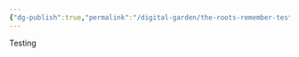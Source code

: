 ```yaml
---
{"dg-publish":true,"permalink":"/digital-garden/the-roots-remember-test/","noteIcon":"","created":"2025-08-06T22:15:43.124-07:00","updated":"2025-08-06T22:38:47.586-07:00"}
---
```


Testing
